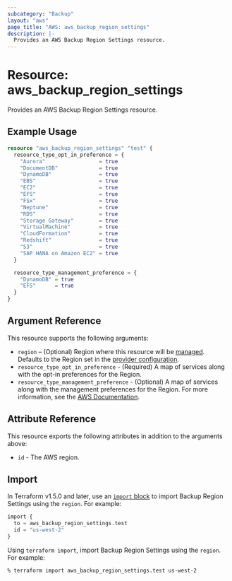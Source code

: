 ```yaml
---
subcategory: "Backup"
layout: "aws"
page_title: "AWS: aws_backup_region_settings"
description: |-
  Provides an AWS Backup Region Settings resource.
---
```


# Resource: aws_backup_region_settings

Provides an AWS Backup Region Settings resource.

## Example Usage

```terraform
resource "aws_backup_region_settings" "test" {
  resource_type_opt_in_preference = {
    "Aurora"                 = true
    "DocumentDB"             = true
    "DynamoDB"               = true
    "EBS"                    = true
    "EC2"                    = true
    "EFS"                    = true
    "FSx"                    = true
    "Neptune"                = true
    "RDS"                    = true
    "Storage Gateway"        = true
    "VirtualMachine"         = true
    "CloudFormation"         = true
    "Redshift"               = true
    "S3"                     = true
    "SAP HANA on Amazon EC2" = true
  }

  resource_type_management_preference = {
    "DynamoDB" = true
    "EFS"      = true
  }
}
```

## Argument Reference

This resource supports the following arguments:

* `region` – (Optional) Region where this resource will be [managed](https://docs.aws.amazon.com/general/latest/gr/rande.html#regional-endpoints). Defaults to the Region set in the [provider configuration](https://registry.terraform.io/providers/hashicorp/aws/latest/docs#aws-configuration-reference).
* `resource_type_opt_in_preference` - (Required) A map of services along with the opt-in preferences for the Region.
* `resource_type_management_preference` - (Optional) A map of services along with the management preferences for the Region. For more information, see the [AWS Documentation](https://docs.aws.amazon.com/aws-backup/latest/devguide/API_UpdateRegionSettings.html#API_UpdateRegionSettings_RequestSyntax).

## Attribute Reference

This resource exports the following attributes in addition to the arguments above:

* `id` - The AWS region.

## Import

In Terraform v1.5.0 and later, use an [`import` block](https://developer.hashicorp.com/terraform/language/import) to import Backup Region Settings using the `region`. For example:

```terraform
import {
  to = aws_backup_region_settings.test
  id = "us-west-2"
}
```

Using `terraform import`, import Backup Region Settings using the `region`. For example:

```console
% terraform import aws_backup_region_settings.test us-west-2
```
